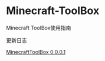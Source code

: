 # Minecraft-ToolBox
Minecraft ToolBox使用指南

更新日志

[MinecraftToolBox 0.0.0.1](https://www.runoob.com)
